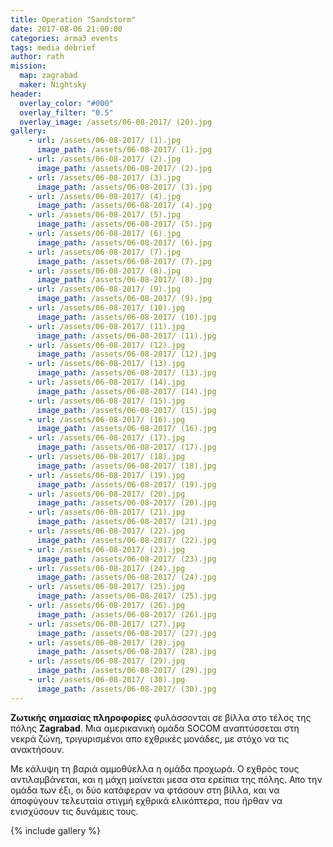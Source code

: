 ```yaml
---
title: Operation "Sandstorm"
date: 2017-08-06 21:00:00
categories: arma3 events
tags: media debrief
author: rath
mission:
  map: zagrabad
  maker: Nightsky
header:
  overlay_color: "#000"
  overlay_filter: "0.5"
  overlay_image: /assets/06-08-2017/ (20).jpg
gallery:
    - url: /assets/06-08-2017/ (1).jpg
      image_path: /assets/06-08-2017/ (1).jpg
    - url: /assets/06-08-2017/ (2).jpg
      image_path: /assets/06-08-2017/ (2).jpg
    - url: /assets/06-08-2017/ (3).jpg
      image_path: /assets/06-08-2017/ (3).jpg
    - url: /assets/06-08-2017/ (4).jpg
      image_path: /assets/06-08-2017/ (4).jpg
    - url: /assets/06-08-2017/ (5).jpg
      image_path: /assets/06-08-2017/ (5).jpg
    - url: /assets/06-08-2017/ (6).jpg
      image_path: /assets/06-08-2017/ (6).jpg
    - url: /assets/06-08-2017/ (7).jpg
      image_path: /assets/06-08-2017/ (7).jpg
    - url: /assets/06-08-2017/ (8).jpg
      image_path: /assets/06-08-2017/ (8).jpg
    - url: /assets/06-08-2017/ (9).jpg
      image_path: /assets/06-08-2017/ (9).jpg
    - url: /assets/06-08-2017/ (10).jpg
      image_path: /assets/06-08-2017/ (10).jpg
    - url: /assets/06-08-2017/ (11).jpg
      image_path: /assets/06-08-2017/ (11).jpg
    - url: /assets/06-08-2017/ (12).jpg
      image_path: /assets/06-08-2017/ (12).jpg
    - url: /assets/06-08-2017/ (13).jpg
      image_path: /assets/06-08-2017/ (13).jpg
    - url: /assets/06-08-2017/ (14).jpg
      image_path: /assets/06-08-2017/ (14).jpg
    - url: /assets/06-08-2017/ (15).jpg
      image_path: /assets/06-08-2017/ (15).jpg
    - url: /assets/06-08-2017/ (16).jpg
      image_path: /assets/06-08-2017/ (16).jpg
    - url: /assets/06-08-2017/ (17).jpg
      image_path: /assets/06-08-2017/ (17).jpg
    - url: /assets/06-08-2017/ (18).jpg
      image_path: /assets/06-08-2017/ (18).jpg
    - url: /assets/06-08-2017/ (19).jpg
      image_path: /assets/06-08-2017/ (19).jpg
    - url: /assets/06-08-2017/ (20).jpg
      image_path: /assets/06-08-2017/ (20).jpg
    - url: /assets/06-08-2017/ (21).jpg
      image_path: /assets/06-08-2017/ (21).jpg
    - url: /assets/06-08-2017/ (22).jpg
      image_path: /assets/06-08-2017/ (22).jpg
    - url: /assets/06-08-2017/ (23).jpg
      image_path: /assets/06-08-2017/ (23).jpg
    - url: /assets/06-08-2017/ (24).jpg
      image_path: /assets/06-08-2017/ (24).jpg
    - url: /assets/06-08-2017/ (25).jpg
      image_path: /assets/06-08-2017/ (25).jpg
    - url: /assets/06-08-2017/ (26).jpg
      image_path: /assets/06-08-2017/ (26).jpg
    - url: /assets/06-08-2017/ (27).jpg
      image_path: /assets/06-08-2017/ (27).jpg
    - url: /assets/06-08-2017/ (28).jpg
      image_path: /assets/06-08-2017/ (28).jpg
    - url: /assets/06-08-2017/ (29).jpg
      image_path: /assets/06-08-2017/ (29).jpg
    - url: /assets/06-08-2017/ (30).jpg
      image_path: /assets/06-08-2017/ (30).jpg
---
```



**Ζωτικής σημασίας πληροφορίες** φυλάσσονται σε βίλλα στο τέλος της πόλης **Zagrabad**. Μια αμερικανική ομάδα 
SOCOM αναπτύσσεται στη νεκρά ζώνη, τριγυρισμένοι απο εχθρικές μονάδες, με στόχο να τις ανακτήσουν.

Με κάλυψη τη βαριά αμμοθύελλα η ομάδα προχωρά. Ο εχθρός τους αντιλαμβάνεται, και η μάχη μαίνεται μεσα στα
ερείπια της πόλης. Απο την ομάδα των έξι, οι δύο κατάφεραν να φτάσουν στη βίλλα, και να άποφύγουν τελευταία
στιγμή εχθρικά ελικόπτερα, που ήρθαν να ενισχύσουν τις δυνάμεις τους.


{% include gallery %}
